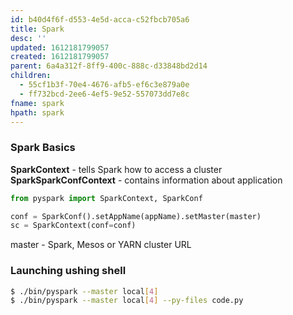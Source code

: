 ```yaml
---
id: b40d4f6f-d553-4e5d-acca-c52fbcb705a6
title: Spark
desc: ''
updated: 1612181799057
created: 1612181799057
parent: 6a4a312f-8ff9-400c-888c-d33848bd2d14
children:
  - 55cf1b3f-70e4-4676-afb5-ef6c3e879a0e
  - ff732bcd-2ee6-4ef5-9e52-557073dd7e8c
fname: spark
hpath: spark
---
```

### Spark Basics

<b>SparkContext</b> - tells Spark how to access a cluster
<b>SparkSparkConfContext</b> - contains information about application

```python
from pyspark import SparkContext, SparkConf

conf = SparkConf().setAppName(appName).setMaster(master)
sc = SparkContext(conf=conf)
```

master -  Spark, Mesos or YARN cluster URL

### Launching ushing shell

```sh
$ ./bin/pyspark --master local[4]
$ ./bin/pyspark --master local[4] --py-files code.py
```

